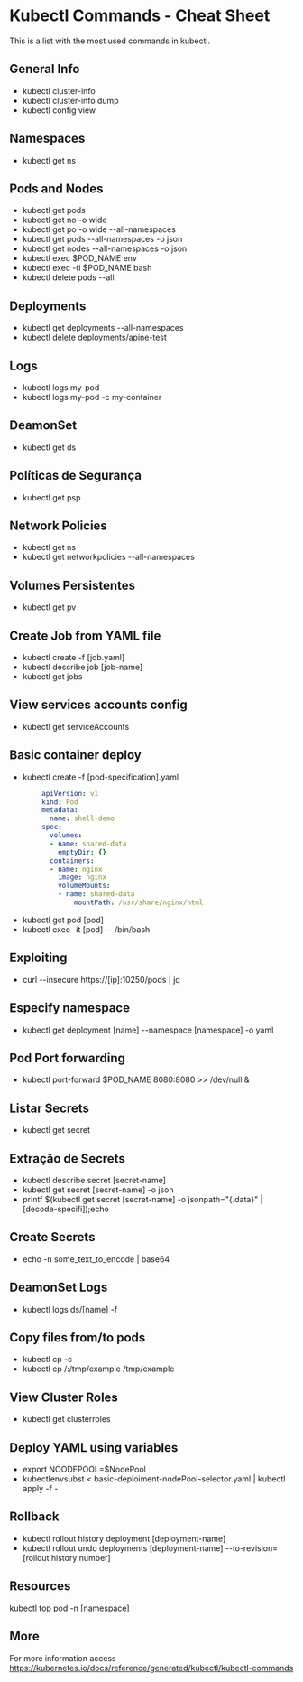 # Kubectl Commands - Cheat Sheet

This is a list with the most used commands in kubectl.

## General Info

- kubectl cluster-info
- kubectl cluster-info dump
- kubectl config view

## Namespaces

- kubectl get ns

## Pods and Nodes

- kubectl get pods
- kubectl get no -o wide
- kubectl get po -o wide --all-namespaces
- kubectl get pods --all-namespaces -o json
- kubectl get nodes --all-namespaces -o json
- kubectl exec $POD_NAME env
- kubectl exec -ti $POD_NAME bash
- kubectl delete pods --all

## Deployments

- kubectl get deployments --all-namespaces
- kubectl delete deployments/apine-test

## Logs

- kubectl logs my-pod
- kubectl logs my-pod -c my-container

## DeamonSet

- kubectl get ds


## Políticas de Segurança

- kubectl get psp

## Network Policies

- kubectl get ns
- kubectl get networkpolicies --all-namespaces

## Volumes Persistentes

- kubectl get pv

## Create Job from YAML file

- kubectl create -f [job.yaml]
- kubectl describe job [job-name]
- kubectl get jobs

## View services accounts config

- kubectl get serviceAccounts

## Basic container deploy

- kubectl create -f [pod-specification].yaml

```yml
		apiVersion: v1
		kind: Pod
		metadata:
		  name: shell-demo
		spec:
		  volumes:
		  - name: shared-data
			emptyDir: {}
		  containers:
		  - name: nginx
			image: nginx
			volumeMounts:
			- name: shared-data
				mountPath: /usr/share/nginx/html
```
- kubectl get pod [pod]	
- kubectl exec -it [pod] -- /bin/bash

## Exploiting

- curl --insecure https://[ip]:10250/pods | jq

## Especify namespace

- kubectl get deployment [name] --namespace [namespace] -o yaml

## Pod Port forwarding

- kubectl port-forward $POD_NAME 8080:8080 >> /dev/null &

## Listar Secrets

- kubectl get secret

## Extração de Secrets

- kubectl describe secret [secret-name]
- kubectl get secret [secret-name] -o json
- printf $(kubectl get secret [secret-name] -o jsonpath="{.data}" | [decode-specifi]);echo

## Create Secrets 

- echo -n some_text_to_encode | base64

## DeamonSet Logs 

- kubectl logs ds/[name] -f

## Copy files from/to pods 

- kubectl cp <file-spec-src> <file-spec-dest> -c <specific-container>
- kubectl cp <some-namespace>/<some-pod>:/tmp/example /tmp/example

## View Cluster Roles 

- kubectl get clusterroles

## Deploy YAML using variables

- export NOODEPOOL=$NodePool
- kubectlenvsubst < basic-deploiment-nodePool-selector.yaml | kubectl apply  -f -

## Rollback 

- kubectl rollout history deployment [deployment-name]
- kubectl rollout undo deployments [deployment-name] --to-revision=[rollout history number]

## Resources 

kubectl top pod -n [namespace]

## More

For more information access https://kubernetes.io/docs/reference/generated/kubectl/kubectl-commands
